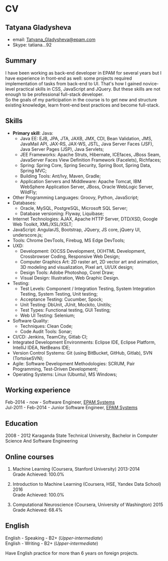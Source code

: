 # CV

## Tatyana Gladysheva
* email: [Tatyana_Gladysheva@epam.com](Tatyana_Gladysheva@epam.com)
* Skype: tatiana...92

## Summary
I have been working as back-end developer in EPAM for several years but I have experience in front-end as well: some projects required implementation of tasks from back-end to UI. 
That's how I gained novice-level practical skills in CSS, JavaScript and JQuery. But these skills are not enough to be professional full-stack developer.  
So the goals of my participation in the course is to get new and structure existing knowledge, learn front-end best practices and become full-stack.

## Skills
* **Primary skill**: Java:
  * Java EE: EJB, JPA, JTA, JAXB, JMX, CDI, Bean Validation, JMS, JavaMail API, JAX-RS, JAX-WS, JSTL, Java Server Faces (JSF), Java Server Pages (JSP), Java Servlets;
  * JEE Frameworks: Apache Struts, Hibernate, ICEfaces, JBoss Seam, JavaServer Faces View Definition Framework (Facelets), Richfaces;
  * Spring: Spring Core, Spring Security, Spring Boot, Spring Data, Spring MVC;
  * Building Tools: Ant/Ivy, Maven, Gradle;
  * Application Servers and Middleware: Apache Tomcat, IBM WebSphere Application Server, JBoss, Oracle WebLogic Server, WildFly;
* Other Programming Languages: Groovy, Python, JavaScript;  
* Databases: 
  * Oracle, MySQL, PostgreSQL, Microsoft SQL Server;
  * Database versioning: Flyway, Liquibase;  
* Internet Technologies: AJAX, Apache HTTP Server, DTD/XSD, Google Web Toolkit, XML/XSL/XSLT;
* JavaScript: AngularJS, Bootstrap, JQuery, JS core, jQuery UI, underscore.js;
* Tools: Chrome DevTools, Firebug, MS Edge DevTools;  
* UXD: 
  * Development: (X)CSS Development, (X)HTML Development, Crossbrowser Coding, Responsive Web Design;
  * Computer Graphics Art: 2D raster art, 2D vector art and animation, 3D modeling and visualization, Pixel art, UI/UX design;
  * Design Tools: Adobe Photoshop, Corel Draw;
  * Visual Design: Illustration, Web Graphic Design.  
* Testing: 
  * Test Levels: Component / Integration Testing, System Integration Testing, System Testing, Unit testing;
  * Acceptance Testing: Cucumber, Spock;
  * Unit Testing: DbUnit, JUnit, Mockito, Unitils;
  * Test Types: Functional testing, GUI Testing;
  * Web UI Testing: Selenium;  
* Software Quality: 
  * Techniques: Clean Code;
  * Code Audit Tools: Sonar;  
* CI/CD: Jenkins, TeamCity, Gitlab CI;  
* Integrated Development Environments: Eclipse IDE, Eclipse Platform, IntelliJ IDEA, NetBeans IDE;  
* Version Control Systems: Git (using BitBucket, GitHub, Gitlab), SVN (TortoiseSVN);  
* Agile: Software Development Methodologies: SCRUM, Pair Programming, Test-Driven Development;  
* Operating Systems: Linux (Ubuntu), MS Windows;

## Working experience
Feb-2014 - now - Software Engineer, [EPAM Systems](http://www.epam.com)  
Jul-2011 - Feb-2014 - Junior Software Engineer, [EPAM Systems](http://www.epam.com)

## Education
2008 - 2012 Karaganda State Technical University, Bachelor in Computer Science And Software Engineering

## Online courses
1. Machine Learning (Coursera, Stanford University) 2013-2014  
Grade Achieved: 100.0%  
  
2. Introduction to Machine Learning (Coursera, HSE, Yandex Data School) 2016  
Grade Achieved: 100.0%  
  
3. Computational Neuroscience (Coursera, University of Washington) 2015  
Grade Achieved: 68.4%

## English
English - Speaking - B2+ (*Upper-intermediate*)  
English - Writing - B2+ (*Upper-intermediate*)  
  
Have English practice for more than 6 years on foreign projects.

















































